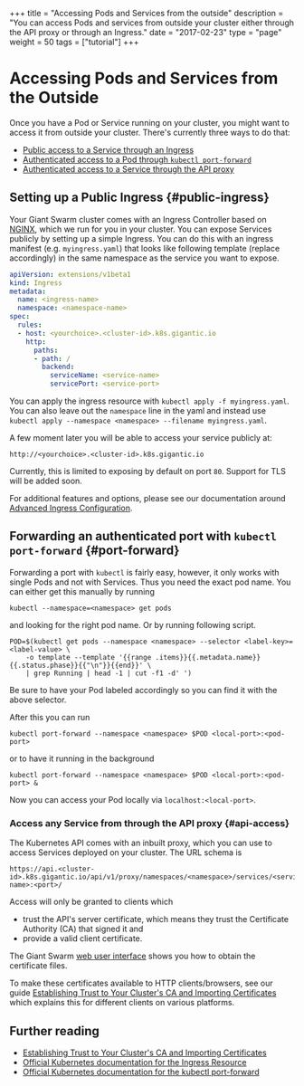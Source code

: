 +++
title = "Accessing Pods and Services from the outside"
description = "You can access Pods and services from outside your cluster either through the API proxy or through an Ingress."
date = "2017-02-23"
type = "page"
weight = 50
tags = ["tutorial"]
+++

# Accessing Pods and Services from the Outside

Once you have a Pod or Service running on your cluster, you might want to access it from outside your cluster. There's currently three ways to do that:

- [Public access to a Service through an Ingress](#public-ingress)
- [Authenticated access to a Pod through `kubectl port-forward`](#port-forward)
- [Authenticated access to a Service through the API proxy](#api-access)

## Setting up a Public Ingress {#public-ingress}

Your Giant Swarm cluster comes with an Ingress Controller based on [NGINX](https://github.com/kubernetes/ingress/blob/master/controllers/nginx/), which we run for you in your cluster. You can expose Services publicly by setting up a simple Ingress. You can do this with an ingress manifest (e.g. `myingress.yaml`) that looks like following template (replace <fields> accordingly) in the same namespace as the service you want to expose. 

```yaml
apiVersion: extensions/v1beta1
kind: Ingress
metadata:
  name: <ingress-name>
  namespace: <namespace-name>
spec:
  rules:
  - host: <yourchoice>.<cluster-id>.k8s.gigantic.io
    http:
      paths:
      - path: /
        backend:
          serviceName: <service-name>
          servicePort: <service-port>
```

You can apply the ingress resource with `kubectl apply -f myingress.yaml`. You can also leave out the `namespace` line in the yaml and instead use `kubectl apply --namespace <namespace> --filename myingress.yaml`.

A few moment later you will be able to access your service publicly at:

```nohighlight
http://<yourchoice>.<cluster-id>.k8s.gigantic.io
```

Currently, this is limited to exposing by default on port `80`. Support for TLS will be added soon.

For additional features and options, please see our documentation around [Advanced Ingress Configuration](../advanced-ingress-configuration/).

## Forwarding an authenticated port with `kubectl port-forward` {#port-forward}

Forwarding a port with `kubectl` is fairly easy, however, it only works with single Pods and not with Services. Thus you need the exact pod name. You can either get this manually by running

```nohighlight
kubectl --namespace=<namespace> get pods
```

and looking for the right pod name. Or by running following script.

```nohighlight
POD=$(kubectl get pods --namespace <namespace> --selector <label-key>=<label-value> \
    -o template --template '{{range .items}}{{.metadata.name}} {{.status.phase}}{{"\n"}}{{end}}' \
    | grep Running | head -1 | cut -f1 -d' ')
```

Be sure to have your Pod labeled accordingly so you can find it with the above selector.

After this you can run

```nohighlight
kubectl port-forward --namespace <namespace> $POD <local-port>:<pod-port>
```

or to have it running in the background

```nohighlight
kubectl port-forward --namespace <namespace> $POD <local-port>:<pod-port> &
```

Now you can access your Pod locally via `localhost:<local-port>`.

### Access any Service from through the API proxy {#api-access}

The Kubernetes API comes with an inbuilt proxy, which you can use to access Services deployed on your cluster. The URL schema is

```nohighlight
https://api.<cluster-id>.k8s.gigantic.io/api/v1/proxy/namespaces/<namespace>/services/<service-name>:<port>/
```

Access will only be granted to clients which

- trust the API's server certificate, which means they trust the Certificate Authority (CA) that signed it and
- provide a valid client certificate.

The Giant Swarm [web user interface](https://happa.giantswarm.io/getting-started/configure) shows you how to obtain the certificate files.

To make these certificates available to HTTP clients/browsers, see our guide [Establishing Trust to Your Cluster's CA and Importing Certificates](../importing-certificates/) which explains this for different clients on various platforms.

## Further reading

- [Establishing Trust to Your Cluster's CA and Importing Certificates](../importing-certificates/)
- [Official Kubernetes documentation for the Ingress Resource](http://kubernetes.io/docs/user-guide/ingress/)
- [Official Kubernetes documentation for the kubectl port-forward](http://kubernetes.io/docs/user-guide/kubectl/kubectl_port-forward/)
